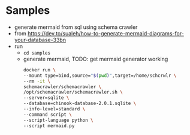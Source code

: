 # Samples
* generate mermaid from sql using schema crawler
* from https://dev.to/sualeh/how-to-generate-mermaid-diagrams-for-your-database-33bn
* run
  * `cd samples`
  * generate mermaid, TODO: get mermaid generator working
    ```bash
    docker run \
    --mount type=bind,source="$(pwd)",target=/home/schcrwlr \
    --rm -it \
    schemacrawler/schemacrawler \
    /opt/schemacrawler/schemacrawler.sh \
    --server=sqlite \
    --database=chinook-database-2.0.1.sqlite \
    --info-level=standard \
    --command script \
    --script-language python \
    --script mermaid.py
    ```